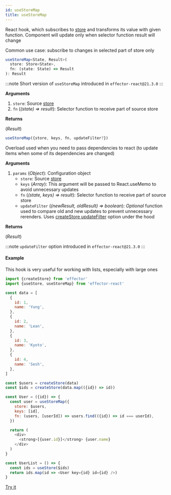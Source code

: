 ```yaml
---
id: useStoreMap
title: useStoreMap
---
```


React hook, which subscribes to [store](../effector/Store.md) and transforms its value with given function. Component will update only when selector function result will change

Common use case: subscribe to changes in selected part of store only

```ts
useStoreMap<State, Result>(
  store: Store<State>,
  fn: (state: State) => Result
): Result
```

:::note
Short version of `useStoreMap` introduced in `effector-react@21.3.0`
:::

**Arguments**

1. `store`: Source [store](../effector/Store.md)
2. `fn` (_(state) => result_): Selector function to receive part of source store

**Returns**

(_Result_)

```ts
useStoreMap({store, keys, fn, updateFilter?})
```

Overload used when you need to pass dependencies to react (to update items when some of its dependencies are changed)

**Arguments**

1. `params` (_Object_): Configuration object
   - `store`: Source [store](../effector/Store.md)
   - `keys` (_Array_): This argument will be passed to React.useMemo to avoid unnecessary updates
   - `fn` (_(state, keys) => result_): Selector function to receive part of source store
   - `updateFilter` (_(newResult, oldResult) => boolean_): _Optional_ function used to compare old and new updates to prevent unnecessary rerenders. Uses [createStore updateFilter](../effector/createStore.md) option under the hood

**Returns**

(_Result_)

:::note
`updateFilter` option introduced in `effector-react@21.3.0`
:::

#### Example

This hook is very useful for working with lists, especially with large ones

```js
import {createStore} from 'effector'
import {useStore, useStoreMap} from 'effector-react'

const data = [
  {
    id: 1,
    name: 'Yung',
  },
  {
    id: 2,
    name: 'Lean',
  },
  {
    id: 3,
    name: 'Kyoto',
  },
  {
    id: 4,
    name: 'Sesh',
  },
]

const $users = createStore(data)
const $ids = createStore(data.map(({id}) => id))

const User = ({id}) => {
  const user = useStoreMap({
    store: $users,
    keys: [id],
    fn: (users, [userId]) => users.find(({id}) => id === userId),
  })

  return (
    <div>
      <strong>[{user.id}]</strong> {user.name}
    </div>
  )
}

const UserList = () => {
  const ids = useStore($ids)
  return ids.map(id => <User key={id} id={id} />)
}
```

[Try it](https://share.effector.dev/cAZWHCit)

